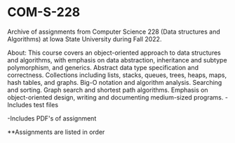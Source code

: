 # COM-S-228
Archive of  assignments from Computer Science 228 (Data structures and Algorithms) at Iowa State University during Fall 2022. 

About: This course covers an object-oriented approach to data structures and algorithms, with emphasis on data abstraction, inheritance and subtype polymorphism, and generics. Abstract data type specification and correctness. Collections including lists, stacks, queues, trees, heaps, maps, hash tables, and graphs. Big-O notation and algorithm analysis. Searching and sorting. Graph search and shortest path algorithms. Emphasis on object-oriented design, writing and documenting medium-sized programs.
-Includes test files

-Includes PDF's of assignment

**Assignments are listed in order
